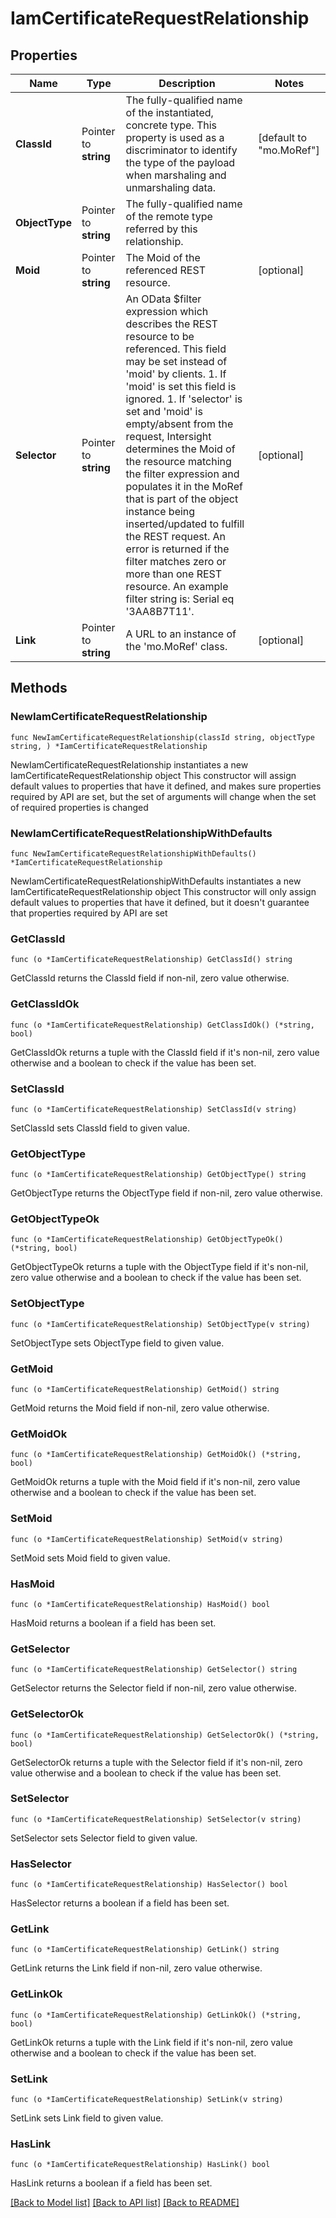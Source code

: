 # IamCertificateRequestRelationship

## Properties

Name | Type | Description | Notes
------------ | ------------- | ------------- | -------------
**ClassId** | Pointer to **string** | The fully-qualified name of the instantiated, concrete type. This property is used as a discriminator to identify the type of the payload when marshaling and unmarshaling data. | [default to "mo.MoRef"]
**ObjectType** | Pointer to **string** | The fully-qualified name of the remote type referred by this relationship. | 
**Moid** | Pointer to **string** | The Moid of the referenced REST resource. | [optional] 
**Selector** | Pointer to **string** | An OData $filter expression which describes the REST resource to be referenced. This field may be set instead of &#39;moid&#39; by clients. 1. If &#39;moid&#39; is set this field is ignored. 1. If &#39;selector&#39; is set and &#39;moid&#39; is empty/absent from the request, Intersight determines the Moid of the resource matching the filter expression and populates it in the MoRef that is part of the object instance being inserted/updated to fulfill the REST request. An error is returned if the filter matches zero or more than one REST resource. An example filter string is: Serial eq &#39;3AA8B7T11&#39;. | [optional] 
**Link** | Pointer to **string** | A URL to an instance of the &#39;mo.MoRef&#39; class. | [optional] 

## Methods

### NewIamCertificateRequestRelationship

`func NewIamCertificateRequestRelationship(classId string, objectType string, ) *IamCertificateRequestRelationship`

NewIamCertificateRequestRelationship instantiates a new IamCertificateRequestRelationship object
This constructor will assign default values to properties that have it defined,
and makes sure properties required by API are set, but the set of arguments
will change when the set of required properties is changed

### NewIamCertificateRequestRelationshipWithDefaults

`func NewIamCertificateRequestRelationshipWithDefaults() *IamCertificateRequestRelationship`

NewIamCertificateRequestRelationshipWithDefaults instantiates a new IamCertificateRequestRelationship object
This constructor will only assign default values to properties that have it defined,
but it doesn't guarantee that properties required by API are set

### GetClassId

`func (o *IamCertificateRequestRelationship) GetClassId() string`

GetClassId returns the ClassId field if non-nil, zero value otherwise.

### GetClassIdOk

`func (o *IamCertificateRequestRelationship) GetClassIdOk() (*string, bool)`

GetClassIdOk returns a tuple with the ClassId field if it's non-nil, zero value otherwise
and a boolean to check if the value has been set.

### SetClassId

`func (o *IamCertificateRequestRelationship) SetClassId(v string)`

SetClassId sets ClassId field to given value.


### GetObjectType

`func (o *IamCertificateRequestRelationship) GetObjectType() string`

GetObjectType returns the ObjectType field if non-nil, zero value otherwise.

### GetObjectTypeOk

`func (o *IamCertificateRequestRelationship) GetObjectTypeOk() (*string, bool)`

GetObjectTypeOk returns a tuple with the ObjectType field if it's non-nil, zero value otherwise
and a boolean to check if the value has been set.

### SetObjectType

`func (o *IamCertificateRequestRelationship) SetObjectType(v string)`

SetObjectType sets ObjectType field to given value.


### GetMoid

`func (o *IamCertificateRequestRelationship) GetMoid() string`

GetMoid returns the Moid field if non-nil, zero value otherwise.

### GetMoidOk

`func (o *IamCertificateRequestRelationship) GetMoidOk() (*string, bool)`

GetMoidOk returns a tuple with the Moid field if it's non-nil, zero value otherwise
and a boolean to check if the value has been set.

### SetMoid

`func (o *IamCertificateRequestRelationship) SetMoid(v string)`

SetMoid sets Moid field to given value.

### HasMoid

`func (o *IamCertificateRequestRelationship) HasMoid() bool`

HasMoid returns a boolean if a field has been set.

### GetSelector

`func (o *IamCertificateRequestRelationship) GetSelector() string`

GetSelector returns the Selector field if non-nil, zero value otherwise.

### GetSelectorOk

`func (o *IamCertificateRequestRelationship) GetSelectorOk() (*string, bool)`

GetSelectorOk returns a tuple with the Selector field if it's non-nil, zero value otherwise
and a boolean to check if the value has been set.

### SetSelector

`func (o *IamCertificateRequestRelationship) SetSelector(v string)`

SetSelector sets Selector field to given value.

### HasSelector

`func (o *IamCertificateRequestRelationship) HasSelector() bool`

HasSelector returns a boolean if a field has been set.

### GetLink

`func (o *IamCertificateRequestRelationship) GetLink() string`

GetLink returns the Link field if non-nil, zero value otherwise.

### GetLinkOk

`func (o *IamCertificateRequestRelationship) GetLinkOk() (*string, bool)`

GetLinkOk returns a tuple with the Link field if it's non-nil, zero value otherwise
and a boolean to check if the value has been set.

### SetLink

`func (o *IamCertificateRequestRelationship) SetLink(v string)`

SetLink sets Link field to given value.

### HasLink

`func (o *IamCertificateRequestRelationship) HasLink() bool`

HasLink returns a boolean if a field has been set.


[[Back to Model list]](../README.md#documentation-for-models) [[Back to API list]](../README.md#documentation-for-api-endpoints) [[Back to README]](../README.md)


